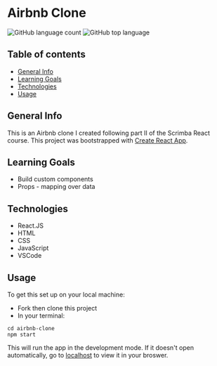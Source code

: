 # Airbnb Clone

![GitHub language count](https://img.shields.io/github/languages/count/naomiyocum/digital-business-card)
![GitHub top language](https://img.shields.io/github/languages/top/naomiyocum/digital-business-card?color=yellow)

## Table of contents
* [General Info](#general-info)
* [Learning Goals](#learning-goals)
* [Technologies](#technologies)
* [Usage](#usage)

## General Info
This is an Airbnb clone I created following part II of the Scrimba React course. This project was bootstrapped with [Create React App](https://github.com/facebook/create-react-app).

## Learning Goals
* Build custom components
* Props - mapping over data

## Technologies
* React.JS
* HTML
* CSS
* JavaScript
* VSCode

## Usage

To get this set up on your local machine:
- Fork then clone this project
- In your terminal:
```
cd airbnb-clone
npm start
```
This will run the app in the development mode. If it doesn't open automatically, go to [localhost](http://localhost:3000) to view it in your broswer.

